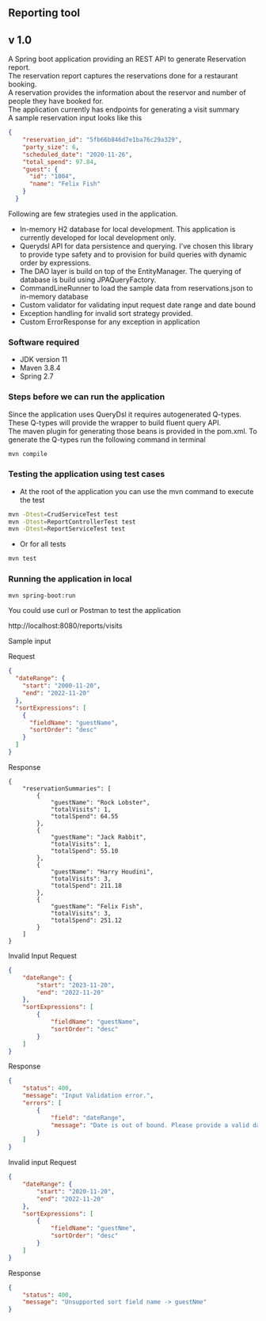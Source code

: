 ## Reporting tool

 v 1.0
-   
A Spring boot application providing an REST API to generate Reservation report.  
  The reservation report captures the reservations done for a restaurant booking.  
  A reservation provides the information about the reservor and number of people they have booked for.  
  The application currently has endpoints for generating a visit summary  
  A sample reservation input looks like this
```json
{
    "reservation_id": "5fb66b846d7e1ba76c29a329",
    "party_size": 6,
    "scheduled_date": "2020-11-26",
    "total_spend": 97.84,
    "guest": {
      "id": "1004",
      "name": "Felix Fish"
    }
  }
```

Following are few strategies used in the application. 
- In-memory H2 database for local development. This application is currently developed for local development only.
- Querydsl API for data persistence and querying. I've chosen this library to provide type safety and to provision for build queries with dynamic order by expressions.
- The DAO layer is build on top of the EntityManager. The querying of database is build using JPAQueryFactory.
- CommandLineRunner to load the sample data from reservations.json to in-memory database
- Custom validator for validating input request date range and date bound
- Exception handling for invalid sort strategy provided.
- Custom ErrorResponse for any exception in application


### Software required

- JDK version 11
- Maven 3.8.4
- Spring 2.7


### Steps before we can run the application

Since the application uses QueryDsl it requires autogenerated Q-types.  
These Q-types will provide the wrapper to build fluent query API.  
The maven plugin for generating those beans is provided in the pom.xml.
To generate the Q-types run the following command in terminal

```bash
mvn compile
```

### Testing the application using test cases
- At the root of the application you can use the mvn command to execute the test

```bash
mvn -Dtest=CrudServiceTest test
mvn -Dtest=ReportControllerTest test
mvn -Dtest=ReportServiceTest test
```

- Or for all tests

```bash
mvn test
```
  

### Running the application in local

```bash
mvn spring-boot:run
```
You could use curl or Postman to test the application  

http://localhost:8080/reports/visits

Sample input  

Request
```json
{
  "dateRange": {
    "start": "2000-11-20",
    "end": "2022-11-20"
  },
  "sortExpressions": [
    {
      "fieldName": "guestName",
      "sortOrder": "desc"
    }
  ]
}
```
Response
```aidl
{
    "reservationSummaries": [
        {
            "guestName": "Rock Lobster",
            "totalVisits": 1,
            "totalSpend": 64.55
        },
        {
            "guestName": "Jack Rabbit",
            "totalVisits": 1,
            "totalSpend": 55.10
        },
        {
            "guestName": "Harry Houdini",
            "totalVisits": 3,
            "totalSpend": 211.18
        },
        {
            "guestName": "Felix Fish",
            "totalVisits": 3,
            "totalSpend": 251.12
        }
    ]
}
```
Invalid Input
Request
```json
{
    "dateRange": {
        "start": "2023-11-20",
        "end": "2022-11-20"
    },
    "sortExpressions": [
        {
            "fieldName": "guestName",
            "sortOrder": "desc"
        }
    ]
}
```

Response
```json
{
    "status": 400,
    "message": "Input Validation error.",
    "errors": [
        {
            "field": "dateRange",
            "message": "Date is out of bound. Please provide a valid date range where start is not greater than end"
        }
    ]
}
```

Invalid input
Request
```json
{
    "dateRange": {
        "start": "2020-11-20",
        "end": "2022-11-20"
    },
    "sortExpressions": [
        {
            "fieldName": "guestNme",
            "sortOrder": "desc"
        }
    ]
}
```

Response
```json
{
    "status": 400,
    "message": "Unsupported sort field name -> guestNme"
}
```